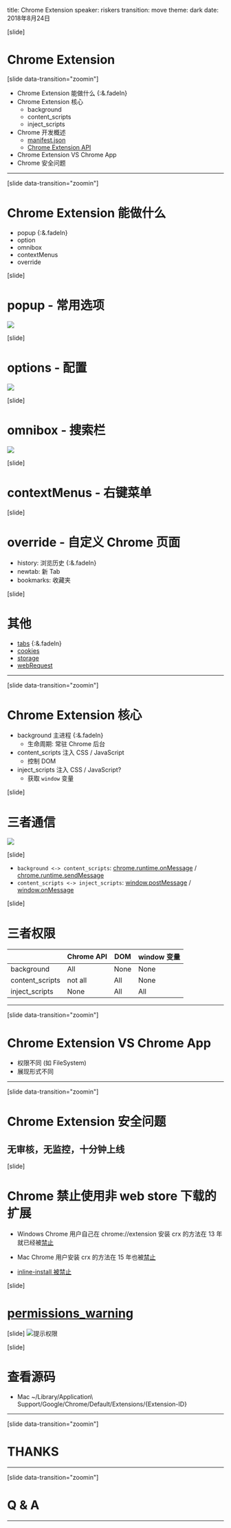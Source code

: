 title: Chrome Extension
speaker: riskers
transition: move
theme: dark
date: 2018年8月24日


[slide]
# Chrome Extension

[<i class="fa fa-home"></i>](https://github.com/riskers/blog)
[<i class="fa fa-github"></i>](https://github.com/riskers/)
[<i class="fa fa-weibo"></i>](http://weibo.com/damaoxianjia123)

[slide data-transition="zoomin"]
* Chrome Extension 能做什么 {:&.fadeIn}
* Chrome Extension 核心
  * background
  * content_scripts
  * inject_scripts
* Chrome 开发概述
  * [manifest.json](https://developer.chrome.com/extensions/manifest)
  * [Chrome Extension API](https://developer.chrome.com/extensions/api_index)
* Chrome Extension VS Chrome App
* Chrome 安全问题

****************************************************************************************************************

[slide data-transition="zoomin"]
# Chrome Extension 能做什么

* popup {:&.fadeIn}
* option
* omnibox
* contextMenus
* override

[slide]
# popup - 常用选项

![](/img/chrome_extension/popup.gif)

[slide]
# options - 配置

![](/img/chrome_extension/options.gif)

[slide]
# omnibox - 搜索栏

![](/img/chrome_extension/omnibox.gif)

[slide]
# contextMenus - 右键菜单

[slide]
# override - 自定义 Chrome 页面

* history: 浏览历史 {:&.fadeIn}
* newtab: 新 Tab
* bookmarks: 收藏夹

[slide]
# 其他

* [tabs](https://developer.chrome.com/extensions/tabs) {:&.fadeIn}
* [cookies](https://developer.chrome.com/extensions/cookies)
* [storage](https://developer.chrome.com/extensions/storage)
* [webRequest](https://developer.chrome.com/extensions/webRequest)

****************************************************************************************************************

[slide data-transition="zoomin"]
# Chrome Extension 核心

* background 主进程 {:&.fadeIn}
  * 生命周期: 常驻 Chrome 后台
* content_scripts 注入 CSS / JavaScript
  * 控制 DOM
* inject_scripts 注入 CSS / JavaScript?
  * 获取 `window` 变量

[slide]

# 三者通信

![](/img/chrome_extension/background_content_inject_connect.png)

[slide]
* `background <-> content_scripts`: [chrome.runtime.onMessage](https://developer.chrome.com/apps/runtime#event-onMessage) / [chrome.runtime.sendMessage](https://developer.chrome.com/apps/runtime#method-sendMessage)
* `content_scripts <-> inject_scripts`: [window.postMessage](https://developer.mozilla.org/zh-CN/docs/Web/API/Window/postMessage) / [window.onMessage](https://developer.mozilla.org/zh-CN/docs/Web/API/WindowEventHandlers/onmessage)

[slide]
# 三者权限

| | Chrome API | DOM | window 变量 |
| -- | -- | -- | -- |
| background | All | None | None |
| content_scripts | not all | All | None |
| inject_scripts | None | All | All |

****************************************************************************************************************

[slide data-transition="zoomin"]
# Chrome Extension VS Chrome App

* 权限不同 (如 FileSystem)
* 展现形式不同

****************************************************************************************************************

[slide data-transition="zoomin"]
# Chrome Extension 安全问题

## 无审核，无监控，十分钟上线

[slide]
# Chrome 禁止使用非 web store 下载的扩展

* Windows Chrome 用户自己在 chrome://extension 安装 crx 的方法在 13 年就已经被[禁止](https://blog.chromium.org/2013/11/protecting-windows-users-from-malicious.html)

* Mac Chrome 用户安装 crx 的方法在 15 年也被[禁止](https://blog.chromium.org/2015/05/continuing-to-protect-chrome-users-from.html)

* [inline-install 被禁止](https://blog.chromium.org/2018/06/improving-extension-transparency-for.html)

[slide]

# [permissions_warning](https://developer.chrome.com/apps/permission_warnings#permissions_with_warnings)

[slide]
![提示权限](/img/chrome_extension/a_lot_of_warnings.png)

[slide]

# 查看源码

* Mac ~/Library/Application\ Support/Google/Chrome/Default/Extensions/{Extension-ID}

****************************************************************************************************************

[slide data-transition="zoomin"]
# THANKS

****************************************************************************************************************

[slide data-transition="zoomin"]
# Q & A

****************************************************************************************************************